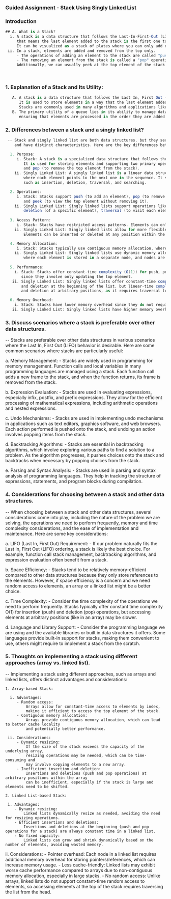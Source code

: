 ﻿### Guided Assignment - Stack Using Singly Linked List
### Introduction
 ```csharp
 ## A. What is a Stack?
   i. A stack is a data structure that follows the Last-In-First-Out (LIFO) principle, 
      that means the last element added to the stack is the first one to be removed. 
      It can be visualized as a stack of plates where you can only add or remove the top one.
  ii. In a stack, elements are added and removed from the top only. 
      - The operations of adding an element to the stack are called "push" operations, 
      - The removing an element from the stack is called a "pop" operation. 
      Additionally, we can usually peek at the top element of the stack without removing it.

  
```
### 1. Explanation of a Stack and Its Utility:
```csharp
   A. A stack is a data structure that follows the Last In, First Out (LIFO) principle. 
      It is used to store elements in a way that the last element added is the first one to be removed.
      Stacks are commonly used in many algorithms and applications like expression evaluation, backtracking, function call management, etc.
   B. The primary utility of a queue lies in its ability to manage data in a sequential manner, 
      ensuring that elements are processed in the order they are added.

```
### 2. Differences between a stack and a singly linked list?

````csharp
 -- Stack and singly linked list are both data structures, but they serve different purposes 
    and have distinct characteristics. Here are the key differences between them:

  1. Purpose:
     i. Stack: A stack is a specialized data structure that follows the Last In, First Out (LIFO) principle. 
        It is used for storing elements and supporting two primary operations: push (to add an element to the top of the stack) 
        and pop (to remove the top element from the stack).
    ii. Singly Linked List: A singly linked list is a linear data structure that consists of a sequence of elements 
        where each element points to the next one in the sequence. It supports various operations 
        such as insertion, deletion, traversal, and searching.

  2. Operations:
     i. Stack: Stacks support push (to add an element), pop (to remove the top element), 
        and peek (to view the top element without removing it).
    ii. Singly Linked List: Singly linked lists support operations like insertion (at the beginning, end, or middle), 
        deletion (of a specific element), traversal (to visit each element in sequence), and searching (to find a specific element).
 
  3. Access Pattern:
     i. Stack: Stacks have restricted access patterns. Elements can only be added or removed from one end (the top).
    ii. Singly Linked List: Singly linked lists allow for more flexible access patterns. 
        Elements can be inserted or deleted at any position within the list.

  4. Memory Allocation:
     i. Stack: Stacks typically use contiguous memory allocation, where each new element is added on top of the previous one.
    ii. Singly Linked List: Singly linked lists use dynamic memory allocation, 
        where each element is stored in a separate node, and nodes are linked together via pointers.
 
  5. Performance:
    i. Stack: Stacks offer constant-time complexity (O(1)) for push, pop, and peek operations 
       since they involve only updating the top element.
   ii. Singly Linked List: Singly linked lists offer constant-time complexity (O(1)) for insertion 
       and deletion at the beginning of the list, but linear-time complexity (O(n)) for insertion 
       and deletion at arbitrary positions, as it requires traversal to find the insertion/deletion point.

  6. Memory Overhead:
    i. Stack: Stacks have lower memory overhead since they do not require additional pointers for linking elements.
   ii. Singly Linked List: Singly linked lists have higher memory overhead due to the additional pointers needed to link elements
````
### 3. Discuss scenarios where a stack is preferable over other data structures.

  -- Stacks are preferable over other data structures in various scenarios 
     where the Last In, First Out (LIFO) behavior is desirable. 
     Here are some common scenarios where stacks are particularly useful:

   a. Memory Management: 
      - Stacks are widely used in programming for memory management. 
        Function calls and local variables in many programming languages are managed using a stack. 
        Each function call adds a new frame to the stack, and 
        when the function returns, its frame is removed from the stack.

   b. Expression Evaluation: 
      - Stacks are used in evaluating expressions, especially infix, postfix, and prefix expressions.
        They allow for the efficient processing of mathematical expressions, 
        including arithmetic operations and nested expressions.

   c. Undo Mechanisms: 
      - Stacks are used in implementing undo mechanisms in applications such as
        text editors, graphics software, and web browsers. 
        Each action performed is pushed onto the stack, and 
        undoing an action involves popping items from the stack.

   d. Backtracking Algorithms: 
      - Stacks are essential in backtracking algorithms, 
        which involve exploring various paths to find a solution to a problem. 
        As the algorithm progresses, it pushes choices onto the stack and 
        backtracks when necessary by popping choices from the stack.

   e. Parsing and Syntax Analysis: 
      - Stacks are used in parsing and syntax analysis of programming languages. 
        They help in tracking the structure of expressions, statements, and 
        program blocks during compilation.


### 4. Considerations for choosing between a stack and other data structures.

  -- When choosing between a stack and other data structures, several considerations come into play, 
     including the nature of the problem we are solving, the operations we need to perform frequently,
     memory and time complexity considerations, and the ease of implementation and maintenance.
     Here are some key considerations:
   
   a. LIFO (Last In, First Out) Requirement: 
      - If our problem naturally fits the Last In, First Out (LIFO) ordering, 
        a stack is likely the best choice. For example, function call stack management, 
        backtracking algorithms, and expression evaluation often benefit from a stack.

   b. Space Efficiency: 
     - Stacks tend to be relatively memory-efficient compared to other data structures 
       because they only store references to the elements. However, if space efficiency is a concern 
       and we need random access to elements, an array or a linked list might be a better choice.

   c. Time Complexity: 
     - Consider the time complexity of the operations we need to perform frequently. 
       Stacks typically offer constant time complexity O(1) for insertion (push) and deletion (pop) operations, 
       but accessing elements at arbitrary positions (like in an array) may be slower.

   d. Language and Library Support: 
     - Consider the programming language we are using and the available libraries or built in data structures it offers.
       Some languages provide built-in support for stacks, making them convenient to use, 
       others might require to implement a stack from the scratch.

### 5. Thoughts on implementing a stack using different approaches (array vs. linked list).

  -- Implementing a stack using different approaches, such as arrays and linked lists, 
     offers distinct advantages and considerations:

    1. Array-based Stack:

      i. Advantages:
         - Random access: 
             Arrays allow for constant-time access to elements by index, 
             making it efficient to access the top element of the stack.
         - Contiguous memory allocation: 
             Arrays provide contiguous memory allocation, which can lead to better cache locality 
             and potentially better performance.
      
     ii. Considerations:
         - Dynamic resizing: 
             If the size of the stack exceeds the capacity of the underlying array, 
             resizing operations may be needed, which can be time-consuming and 
             may involve copying elements to a new array.
         - Inefficient insertion and deletion: 
             Insertions and deletions (push and pop operations) at arbitrary positions within the array 
             can be inefficient, especially if the stack is large and elements need to be shifted.
    
    2. Linked List-based Stack:

     i. Advantages:
        - Dynamic resizing: 
            Linked lists dynamically resize as needed, avoiding the need for resizing operations.
        - Efficient insertions and deletions: 
            Insertions and deletions at the beginning (push and pop operations for a stack) are always constant time in a linked list.
        - No fixed capacity: 
            Linked lists can grow and shrink dynamically based on the number of elements, avoiding wasted memory.
   
   ii. Considerations:
        - Pointer overhead: 
            Each node in a linked list requires additional memory overhead for storing pointers/references,
            which can increase memory usage.
        - Less cache-friendly: 
            Linked lists may exhibit worse cache performance compared to arrays due to non-contiguous memory allocation, 
            especially in large stacks.
        - No random access: 
            Unlike arrays, linked lists do not support constant-time random access to elements, 
            so accessing elements at the top of the stack requires traversing the list from the head.
